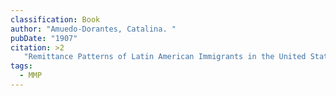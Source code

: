 ```yaml
---
classification: Book
author: "Amuedo-Dorantes, Catalina. "
pubDate: "1907"
citation: >2
   "Remittance Patterns of Latin American Immigrants in the United States." In Susan Pozo (Ed.), Immigrants and Their International Money Flows (pp. 73-98).  Kalamazoo, MI: W.E. Upjohn Institute for Employment Research. 
tags:
  - MMP
---
```

